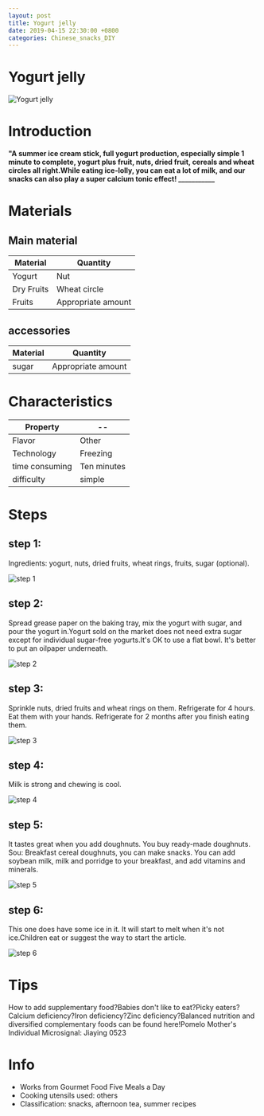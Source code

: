 ```yaml
---
layout: post
title: Yogurt jelly
date: 2019-04-15 22:30:00 +0800
categories: Chinese_snacks_DIY
---
```


# Yogurt jelly

![Yogurt jelly]({{site.baseurl}}/img/407200/407200.jpg)

# Introduction

**"A summer ice cream stick, full yogurt production, especially simple 1 minute to complete, yogurt plus fruit, nuts, dried fruit, cereals and wheat circles all right.While eating ice-lolly, you can eat a lot of milk, and our snacks can also play a super calcium tonic effect! ___________**

# Materials


## Main material

Material|Quantity
--|--
Yogurt|Nut
Dry Fruits|Wheat circle
Fruits|Appropriate amount

## accessories

Material|Quantity
--|--
sugar|Appropriate amount

# Characteristics

Property|--
--|--
Flavor|Other
Technology|Freezing
time consuming|Ten minutes
difficulty|simple

# Steps

## step 1:

Ingredients: yogurt, nuts, dried fruits, wheat rings, fruits, sugar (optional).

![step 1]({{site.baseurl}}/img/407200/1.jpg)

## step 2:

Spread grease paper on the baking tray, mix the yogurt with sugar, and pour the yogurt in.Yogurt sold on the market does not need extra sugar except for individual sugar-free yogurts.It's OK to use a flat bowl. It's better to put an oilpaper underneath.

![step 2]({{site.baseurl}}/img/407200/2.jpg)

## step 3:

Sprinkle nuts, dried fruits and wheat rings on them. Refrigerate for 4 hours. Eat them with your hands. Refrigerate for 2 months after you finish eating them.

![step 3]({{site.baseurl}}/img/407200/3.jpg)

## step 4:

Milk is strong and chewing is cool.

![step 4]({{site.baseurl}}/img/407200/4.jpg)

## step 5:

It tastes great when you add doughnuts. You buy ready-made doughnuts. Sou: Breakfast cereal doughnuts, you can make snacks. You can add soybean milk, milk and porridge to your breakfast, and add vitamins and minerals.

![step 5]({{site.baseurl}}/img/407200/5.jpg)

## step 6:

This one does have some ice in it. It will start to melt when it's not ice.Children eat or suggest the way to start the article.

![step 6]({{site.baseurl}}/img/407200/6.jpg)

# Tips

How to add supplementary food?Babies don't like to eat?Picky eaters?Calcium deficiency?Iron deficiency?Zinc deficiency?Balanced nutrition and diversified complementary foods can be found here!Pomelo Mother's Individual Microsignal: Jiaying 0523

# Info

- Works from Gourmet Food Five Meals a Day
- Cooking utensils used: others
- Classification: snacks, afternoon tea, summer recipes